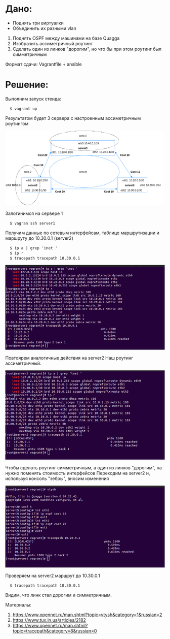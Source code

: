 # Дано:
- Поднять три виртуалки
- Объединить их разными vlan
1. Поднять OSPF между машинами на базе Quagga
2. Изобразить ассиметричный роутинг
3. Сделать один из линков "дорогим", но что бы при этом роутинг был симметричным

Формат сдачи:
Vagrantfile + ansible

# Решение: 
Выполним запуск стенда:

      $ vagrant up
Результатом будет 3 сервера с настроенным ассиметричным роутингом

![Иллюстрация к проекту](https://github.com/RaibeartRuadh/myospf/blob/main/diagram.png?raw=true)

Залогинимся на сервере 1
        
      $ vagran ssh server1

Получим данные по сетевым интерфейсам, таблице маршрутизации и маршруту до 10.30.0.1 (server2)
    
      $ ip a | grep 'inet '
      $ ip r
      $ tracepath tracepath 10.30.0.1

![Иллюстрация к проекту](https://github.com/RaibeartRuadh/myospf/blob/main/pic1.png?raw=true)

Повтоярем аналогичные действия на server2
Наш роутинг ассиметричный.

![Иллюстрация к проекту](https://github.com/RaibeartRuadh/myospf/blob/main/pic2.png?raw=true)

Чтобы сделать роутинг симметричным, а один из линков "дорогим", на нужно поменять стоимость интерфейсов
Переходим на server2 и, используя консоль "зебры", вносим изменения

![Иллюстрация к проекту](https://github.com/RaibeartRuadh/myospf/blob/main/pic3.png?raw=true)

Проверяем на server2 маршрут до 10.30.0.1

      $ tracepath tracepath 10.30.0.1
Видим, что линк стал дорогим и симметричным.


Материалы:
1. https://www.opennet.ru/man.shtml?topic=vtysh&category=1&russian=2
2. https://www.tux.in.ua/articles/2182
3. https://www.opennet.ru/man.shtml?topic=tracepath&category=8&russian=0

